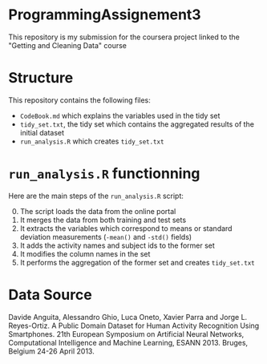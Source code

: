 # ProgrammingAssignement3

This repository is my submission for the coursera project linked to the "Getting and Cleaning Data" course

# Structure

This repository contains the following files:

- `CodeBook.md` which explains the variables used in the tidy set
- `tidy_set.txt`, the tidy set which contains the aggregated results of the initial dataset
- `run_analysis.R` which creates `tidy_set.txt`

# `run_analysis.R` functionning

Here are the main steps of the `run_analysis.R` script:

0. The script loads the data from the online portal
1. It merges the data from both training and test sets
2. It extracts the variables which correspond to means or standard deviation measurements (`-mean()` and `-std()` fields)
3. It adds the activity names and subject ids to the former set
4. It modifies the column names in the set
5. It performs the aggregation of the former set and creates `tidy_set.txt`

# Data Source

Davide Anguita, Alessandro Ghio, Luca Oneto, Xavier Parra and Jorge L. Reyes-Ortiz. A Public Domain Dataset for Human Activity Recognition Using Smartphones. 21th European Symposium on Artificial Neural Networks, Computational Intelligence and Machine Learning, ESANN 2013. Bruges, Belgium 24-26 April 2013. 

